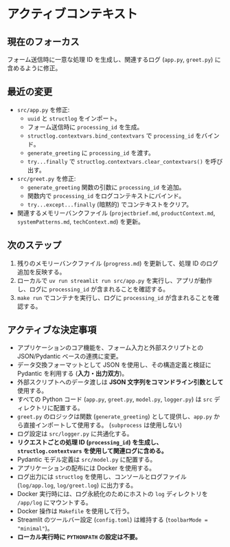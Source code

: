 # アクティブコンテキスト

## 現在のフォーカス

フォーム送信時に一意な処理 ID を生成し、関連するログ (`app.py`, `greet.py`) に含めるように修正。

## 最近の変更

- `src/app.py` を修正:
  - `uuid` と `structlog` をインポート。
  - フォーム送信時に `processing_id` を生成。
  - `structlog.contextvars.bind_contextvars` で `processing_id` をバインド。
  - `generate_greeting` に `processing_id` を渡す。
  - `try...finally` で `structlog.contextvars.clear_contextvars()` を呼び出す。
- `src/greet.py` を修正:
  - `generate_greeting` 関数の引数に `processing_id` を追加。
  - 関数内で `processing_id` をログコンテキストにバインド。
  - `try...except...finally` (暗黙的) でコンテキストをクリア。
- 関連するメモリーバンクファイル (`projectbrief.md`, `productContext.md`, `systemPatterns.md`, `techContext.md`) を更新。

## 次のステップ

1. 残りのメモリーバンクファイル (`progress.md`) を更新して、処理 ID のログ追加を反映する。
2. ローカルで `uv run streamlit run src/app.py` を実行し、アプリが動作し、ログに `processing_id` が含まれることを確認する。
3. `make run` でコンテナを実行し、ログに `processing_id` が含まれることを確認する。

## アクティブな決定事項

- アプリケーションのコア機能を、フォーム入力と外部スクリプトとの JSON/Pydantic ベースの連携に変更。
- データ交換フォーマットとして JSON を使用し、その構造定義と検証に Pydantic を利用する (**入力・出力双方**)。
- 外部スクリプトへのデータ渡しは **JSON 文字列をコマンドライン引数として** 使用する。
- すべての Python コード (`app.py`, `greet.py`, `model.py`, `logger.py`) は `src` ディレクトリに配置する。
- `greet.py` のロジックは関数 (`generate_greeting`) として提供し、`app.py` から直接インポートして使用する。 (`subprocess` は使用しない)
- ログ設定は `src/logger.py` に共通化する。
- **リクエストごとの処理 ID (`processing_id`) を生成し、`structlog.contextvars` を使用して関連ログに含める。**
- Pydantic モデル定義は `src/model.py` に配置する。
- アプリケーションの配布には Docker を使用する。
- ログ出力には `structlog` を使用し、コンソールとログファイル (`log/app.log`, `log/greet.log`) に出力する。
- Docker 実行時には、ログ永続化のためにホストの `log` ディレクトリを `/app/log` にマウントする。
- Docker 操作は `Makefile` を使用して行う。
- Streamlit のツールバー設定 (`config.toml`) は維持する (`toolbarMode = "minimal"`)。
- **ローカル実行時に `PYTHONPATH` の設定は不要。**
